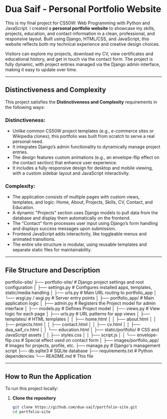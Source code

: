 # Dua Saif - Personal Portfolio Website

This is my final project for CS50W: Web Programming with Python and JavaScript. I created a **personal portfolio website** to showcase my skills, projects, education, and contact information in a clean, professional, and responsive layout. Built using Django, HTML/CSS, and JavaScript, this website reflects both my technical experience and creative design choices.

Visitors can explore my projects, download my CV, view certificates and educational history, and get in touch via the contact form. The project is fully dynamic, with project entries managed via the Django admin interface, making it easy to update over time.

---

## Distinctiveness and Complexity

This project satisfies the **Distinctiveness and Complexity** requirements in the following ways:

### Distinctiveness:
- Unlike common CS50W project templates (e.g., e-commerce sites or Wikipedia clones), this portfolio was built from scratch to serve a real personal need.
- It integrates Django’s admin functionality to dynamically manage project entries.
- The design features custom animations (e.g., an envelope-flip effect on the contact section) that enhance user experience.
- It includes a fully responsive design for desktop and mobile viewing, with a custom sidebar layout and JavaScript interactivity.

### Complexity:
- The application consists of multiple pages with custom views, templates, and logic: Home, About, Projects, Skills, CV, Contact, and Education.
- A dynamic "Projects" section uses Django models to pull data from the database and display them automatically on the frontend.
- The "Contact" form processes user input using Django’s form handling and displays success messages upon submission.
- Frontend JavaScript adds interactivity, like toggleable menus and animated transitions.
- The entire site structure is modular, using reusable templates and separate static files for maintainability.

---

## File Structure and Description

portfolio-site/
├── portfolio-site/ # Django project settings and root configuration
│ ├── settings.py # Configures installed apps, templates, static/media handling
│ ├── urls.py # Main URL routing to portfolio_app
│ └── wsgi.py / asgi.py # Server entry points
│
├── portfolio_app/ # Main application logic
│ ├── admin.py # Registers the Project model for admin interface
│ ├── models.py # Defines Project model
│ ├── views.py # View logic for each page
│ ├── urls.py # URL patterns for app views
│ ├── templates/ # HTML templates
│ │ ├── home.html
│ │ ├── about.html
│ │ ├── projects.html
│ │ ├── contact.html
│ │ ├── cv.html
│ │ ├── dua_saif_cv.html
│ │ └── education.html
│ ├── static/portfolio/ # CSS and JavaScript assets
│ │ ├── styles.css
│ │ ├── script.js
│ │ └── envelope-flip.css # Special effect used on contact form
│
├── images/portfolio_app/ # Images for projects, profile, etc.
├── manage.py # Django's management script
├── db.sqlite3 # SQLite database
├── requirements.txt # Python dependencies
└── README.md # This file


---

## How to Run the Application

To run this project locally:

1. **Clone the repository**
   ```bash
   git clone https://github.com/dua-saif/portfolio-site.git
   cd portfolio-site

